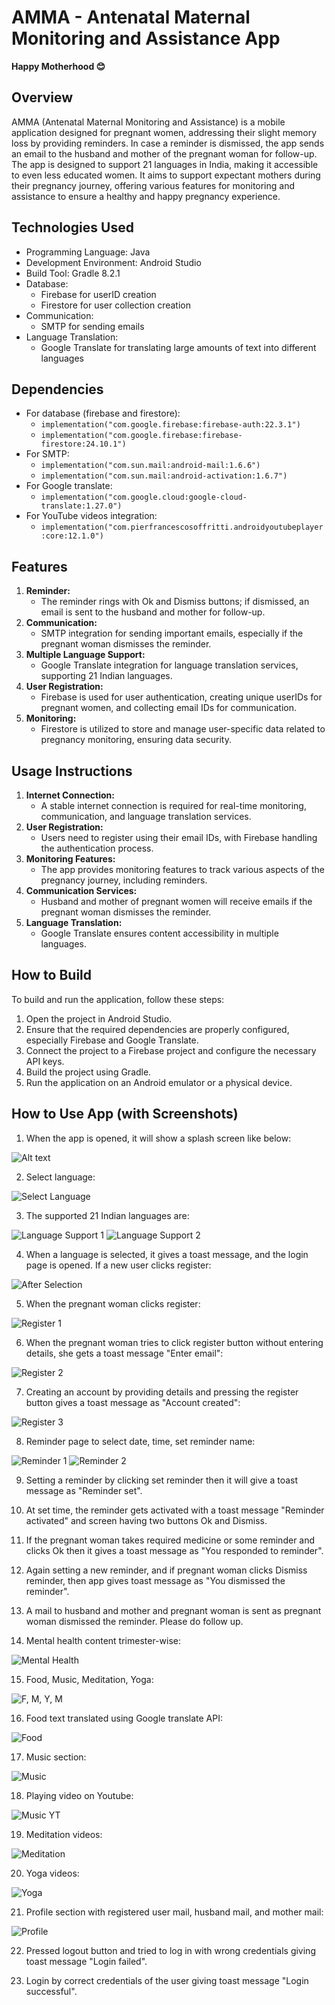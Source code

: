 # AMMA - Antenatal Maternal Monitoring and Assistance App

**Happy Motherhood 😊**

## Overview
AMMA (Antenatal Maternal Monitoring and Assistance) is a mobile application designed for pregnant women, addressing their slight memory loss by providing reminders. In case a reminder is dismissed, the app sends an email to the husband and mother of the pregnant woman for follow-up. The app is designed to support 21 languages in India, making it accessible to even less educated women. It aims to support expectant mothers during their pregnancy journey, offering various features for monitoring and assistance to ensure a healthy and happy pregnancy experience.

## Technologies Used
- Programming Language: Java
- Development Environment: Android Studio
- Build Tool: Gradle 8.2.1
- Database:
  - Firebase for userID creation
  - Firestore for user collection creation
- Communication:
  - SMTP for sending emails
- Language Translation:
  - Google Translate for translating large amounts of text into different languages

## Dependencies
- For database (firebase and firestore):
  - `implementation("com.google.firebase:firebase-auth:22.3.1")`
  - `implementation("com.google.firebase:firebase-firestore:24.10.1")`
- For SMTP:
  - `implementation("com.sun.mail:android-mail:1.6.6")`
  - `implementation("com.sun.mail:android-activation:1.6.7")`
- For Google translate:
  - `implementation("com.google.cloud:google-cloud-translate:1.27.0")`
- For YouTube videos integration:
  - `implementation("com.pierfrancescosoffritti.androidyoutubeplayer:core:12.1.0")`

## Features
1. **Reminder:**
   - The reminder rings with Ok and Dismiss buttons; if dismissed, an email is sent to the husband and mother for follow-up.
2. **Communication:**
   - SMTP integration for sending important emails, especially if the pregnant woman dismisses the reminder.
3. **Multiple Language Support:**
   - Google Translate integration for language translation services, supporting 21 Indian languages.
4. **User Registration:**
   - Firebase is used for user authentication, creating unique userIDs for pregnant women, and collecting email IDs for communication.
5. **Monitoring:**
   - Firestore is utilized to store and manage user-specific data related to pregnancy monitoring, ensuring data security.

## Usage Instructions
1. **Internet Connection:**
   - A stable internet connection is required for real-time monitoring, communication, and language translation services.
2. **User Registration:**
   - Users need to register using their email IDs, with Firebase handling the authentication process.
3. **Monitoring Features:**
   - The app provides monitoring features to track various aspects of the pregnancy journey, including reminders.
4. **Communication Services:**
   - Husband and mother of pregnant women will receive emails if the pregnant woman dismisses the reminder.
5. **Language Translation:**
   - Google Translate ensures content accessibility in multiple languages.

## How to Build
To build and run the application, follow these steps:
1. Open the project in Android Studio.
2. Ensure that the required dependencies are properly configured, especially Firebase and Google Translate.
3. Connect the project to a Firebase project and configure the necessary API keys.
4. Build the project using Gradle.
5. Run the application on an Android emulator or a physical device.

## How to Use App (with Screenshots)
1. When the app is opened, it will show a splash screen like below:

![Alt text](<AMMA Screenshots/1SplashScreen.jpg>)

2. Select language:

![Select Language](<AMMA Screenshots/select_language.jpg>)

3. The supported 21 Indian languages are:

![Language Support 1](<AMMA Screenshots/language_support_1.jpg>)
![Language Support 2](<AMMA Screenshots/language_support_2.jpg>)

4. When a language is selected, it gives a toast message, and the login page is opened. If a new user clicks register:

![After Selection](<AMMA Screenshots/after_selection.jpg>)

5. When the pregnant woman clicks register:

![Register 1](<AMMA Screenshots/register_1.jpg>)

6. When the pregnant woman tries to click register button without entering details, she gets a toast message "Enter email":

![Register 2](<AMMA Screenshots/register_2.jpg>)

7. Creating an account by providing details and pressing the register button gives a toast message as "Account created":

![Register 3](<AMMA Screenshots/register_3.jpg>)

8. Reminder page to select date, time, set reminder name:

![Reminder 1](<AMMA Screenshots/reminder_1.jpg>)
![Reminder 2](<AMMA Screenshots/reminder_2.jpg>)

9. Setting a reminder by clicking set reminder then it will give a toast message as "Reminder set".

10. At set time, the reminder gets activated with a toast message "Reminder activated" and screen having two buttons Ok and Dismiss.

11. If the pregnant woman takes required medicine or some reminder and clicks Ok then it gives a toast message as "You responded to reminder".

12. Again setting a new reminder, and if pregnant woman clicks Dismiss reminder, then app gives toast message as "You dismissed the reminder".

13. A mail to husband and mother and pregnant woman is sent as pregnant woman dismissed the reminder. Please do follow up.

14. Mental health content trimester-wise:

![Mental Health](<AMMA Screenshots/mental_health.jpg>)

15. Food, Music, Meditation, Yoga:

![F, M, Y, M](<AMMA Screenshots/f_m_y_m.jpg>)

16. Food text translated using Google translate API:

![Food](<AMMA Screenshots/food.jpg>)

17. Music section:

![Music](<AMMA Screenshots/music.jpg>)

18. Playing video on Youtube:

![Music YT](<AMMA Screenshots/music_yt.jpg>)

19. Meditation videos:

![Meditation](<AMMA Screenshots/meditation.jpg>)

20. Yoga videos:

![Yoga](<AMMA Screenshots/yoga.jpg>)

21. Profile section with registered user mail, husband mail, and mother mail:

![Profile](<AMMA Screenshots/profile.jpg>)

22. Pressed logout button and tried to log in with wrong credentials giving toast message "Login failed".

23. Login by correct credentials of the user giving toast message "Login successful".
